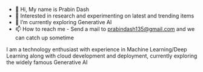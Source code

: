 - 👋 Hi, My name is Prabin Dash
- 👀 Interested in research and experimenting on latest and trending items
- 🌱 I’m currently exploring Generative AI
- 📫 How to reach me - Send a mail to prabindash135@gmail.com and we can catch up sometime

I am a technology enthusiast with experience in Machine Learning/Deep Learning along with cloud development and deployment, currently exploring the widely famous Generative AI
